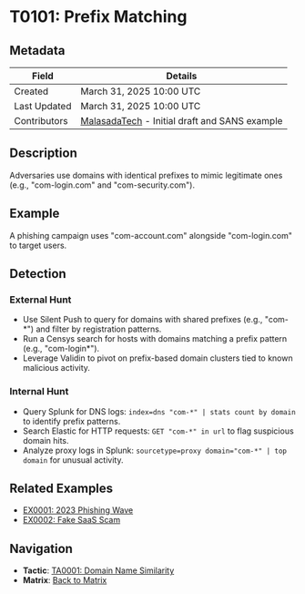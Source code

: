 # T0101: Prefix Matching

## Metadata
| Field          | Details                                      |
|----------------|----------------------------------------------|
| Created        | March 31, 2025 10:00 UTC                    |
| Last Updated   | March 31, 2025 10:00 UTC                    |
| Contributors   | [MalasadaTech](../contributors.md#malasadatech) - Initial draft and SANS example |

## Description
Adversaries use domains with identical prefixes to mimic legitimate ones (e.g., "com-login.com" and "com-security.com").

## Example
A phishing campaign uses "com-account.com" alongside "com-login.com" to target users.

## Detection

### External Hunt
- Use Silent Push to query for domains with shared prefixes (e.g., "com-*") and filter by registration patterns.
- Run a Censys search for hosts with domains matching a prefix pattern (e.g., "com-login*").
- Leverage Validin to pivot on prefix-based domain clusters tied to known malicious activity.

### Internal Hunt
- Query Splunk for DNS logs: `index=dns "com-*" | stats count by domain` to identify prefix patterns.
- Search Elastic for HTTP requests: `GET "com-*" in url` to flag suspicious domain hits.
- Analyze proxy logs in Splunk: `sourcetype=proxy domain="com-*" | top domain` for unusual activity.

## Related Examples
- [EX0001: 2023 Phishing Wave](../../examples/EX0001.md)
- [EX0002: Fake SaaS Scam](../../examples/EX0002.md)

## Navigation
- **Tactic**: [TA0001: Domain Name Similarity](../tactics/TA0001/main.md)
- **Matrix**: [Back to Matrix](../matrix.md)
